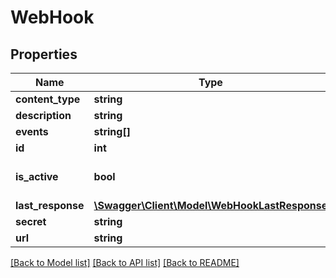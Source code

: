# WebHook

## Properties
Name | Type | Description | Notes
------------ | ------------- | ------------- | -------------
**content_type** | **string** |  | 
**description** | **string** |  | 
**events** | **string[]** |  | 
**id** | **int** |  | [optional] 
**is_active** | **bool** |  | [optional] [default to false]
**last_response** | [**\Swagger\Client\Model\WebHookLastResponse**](WebHookLastResponse.md) |  | [optional] 
**secret** | **string** |  | 
**url** | **string** |  | 

[[Back to Model list]](../../README.md#documentation-for-models) [[Back to API list]](../../README.md#documentation-for-api-endpoints) [[Back to README]](../../README.md)

